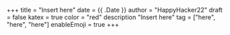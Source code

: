 +++
title = "Insert here"
date = {{ .Date }}
author = "HappyHacker22"
draft = false
katex = true
color = "red"
description "Insert here"
tag = ["here", "here", "here"]
enableEmoji = true
+++

